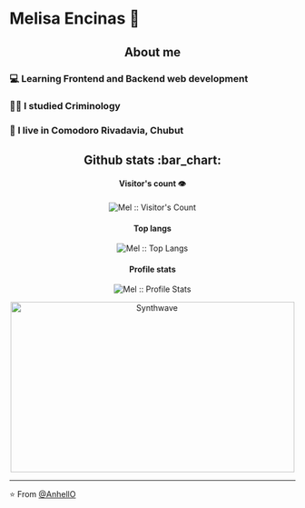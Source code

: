 
# Melisa Encinas :crescent_moon:

<h2 align="center"> About me </h2>
<h3> 💻 Learning Frontend and Backend web development </h3>
<h3> 👩‍🎓 I studied Criminology </h3>
<h3> 📍 I live in Comodoro Rivadavia, Chubut </h3>


<h2 align="center">Github stats :bar_chart:</h2>

<h4 align="center">Visitor's count 👁️</h4>

<p align="center"><img src="https://profile-counter.glitch.me/{MelEncinas}/count.svg" alt="Mel :: Visitor's Count" /></p>

<h4 align="center">Top langs</h4>

<p align="center"><img src="https://github-readme-stats.vercel.app/api/top-langs/?username=MelEncinas&langs_count=10&theme=tokyonight&layout=compact" alt="Mel :: Top Langs" /></p>

<h4 align="center">Profile stats </h4>

<p align="center"><img src="https://github-readme-stats.vercel.app/api?username=MelEncinas&show_icons=true&theme=synthwave" alt="Mel :: Profile Stats" /></p>

<p align="center"><img src="https://thumbs.gfycat.com/GoodnaturedFondGaur-size_restricted.gif" alt="Synthwave" height="300" width="500"></p>


---

⭐️ From [@AnhellO](https://github.com/AnhellO)

